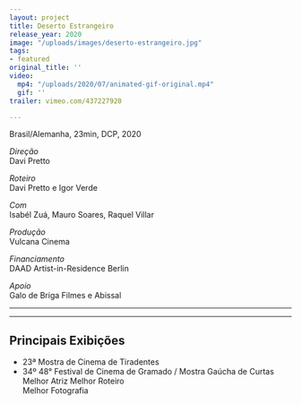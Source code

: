 ```yaml
---
layout: project
title: Deserto Estrangeiro
release_year: 2020
image: "/uploads/images/deserto-estrangeiro.jpg"
tags:
- featured
original_title: ''
video:
  mp4: "/uploads/2020/07/animated-gif-original.mp4"
  gif: ''
trailer: vimeo.com/437227920

---
```

Brasil/Alemanha, 23min, DCP, 2020

_Direção_  
Davi Pretto

_Roteiro_  
Davi Pretto e Igor Verde

_Com_  
Isabél Zuá, Mauro Soares, Raquel Villar

_Produção_  
Vulcana Cinema

_Financiamento_  
DAAD Artist-in-Residence Berlin

_Apoio_  
Galo de Briga Filmes e Abissal

***

***

## Principais Exibições

* 23ª Mostra de Cinema de Tiradentes
* 34º 48° Festival de Cinema de Gramado / Mostra Gaúcha de Curtas    
  Melhor Atriz Melhor Roteiro    
  Melhor Fotografia